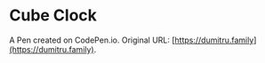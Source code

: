 # Cube Clock

A Pen created on CodePen.io. Original URL: [https://dumitru.family](https://dumitru.family).

